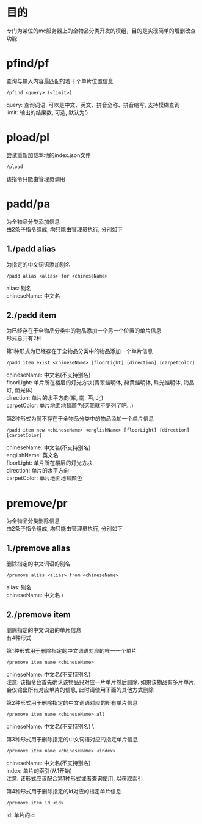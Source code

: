 # 目的
专门为某位的mc服务器上的全物品分类开发的模组，目的是实现简单的增删改查功能
# pfind/pf
查询与输入内容最匹配的若干个单片位置信息
```
/pfind <query> (<limit>)
```
query: 查询词语, 可以是中文、英文、拼音全称、拼音缩写, 支持模糊查询 \
limit: 输出的结果数, 可选, 默认为5

# pload/pl
尝试重新加载本地的index.json文件
```
/pload
```
该指令只能由管理员调用

# padd/pa
为全物品分类添加信息 \
由2条子指令组成, 均只能由管理员执行, 分别如下

## 1./padd alias
为指定的中文词语添加别名 
```
/padd alias <alias> for <chineseName>
```
alias: 别名 \
chineseName: 中文名

## 2./padd item
为已经存在于全物品分类中的物品添加一个另一个位置的单片信息 \
形式总共有2种 

第1种形式为已经存在于全物品分类中的物品添加一个单片信息 
```
/padd item exist <chineseName> [floorLight] [direction] [carpetColor]
```
chineseName: 中文名(不支持别名) \
floorLight: 单片所在楼层的灯光方块(青翠蛙明体, 赭黄蛙明体, 珠光蛙明体, 海晶灯, 菌光体) \
direction: 单片的水平方向(东, 南, 西, 北) \
carpetColor: 单片地面地毯颜色(这我就不罗列了吧...) 

第2种形式为尚不存在于全物品分类中的物品添加一个单片信息
```
/padd item new <chineseName> <englishName> [floorLight] [direction] [carpetColor]
```
chineseName: 中文名(不支持别名) \
englishName: 英文名 \
floorLight: 单片所在楼层的灯光方块 \
direction: 单片的水平方向 \
carpetColor: 单片地面地毯颜色 

# premove/pr
为全物品分类删除信息 \
由2条子指令组成, 均只能由管理员执行, 分别如下

## 1./premove alias
删除指定的中文词语的别名
```
/premove alias <alias> from <chineseName>
```
alias: 别名 \
chineseName: 中文名 \

## 2./premove item
删除指定的中文词语的单片信息 \
有4种形式

第1种形式用于删除指定的中文词语对应的唯一一个单片
```
/premove item name <chineseName>
```
chineseName: 中文名(不支持别名) \
注意: 该指令会首先确认该物品只对应一片单片然后删除. 如果该物品有多片单片, 会仅输出所有对应单片的信息, 此时请使用下面的其他方式删除

第2种形式用于删除指定的中文词语对应的所有单片信息
```
/premove item name <chineseName> all
```
chineseName: 中文名(不支持别名) \

第3种形式用于删除指定的中文词语对应的指定单片信息
```
/premove item name <chineseName> <index>
```
chineseName: 中文名(不支持别名) \
index: 单片的索引(从1开始) \
注意: 该形式应该配合第1种形式或者查询使用, 以获取索引

第4种形式用于删除指定的id对应的指定单片信息
```
/premove item id <id>
```
id: 单片的id 